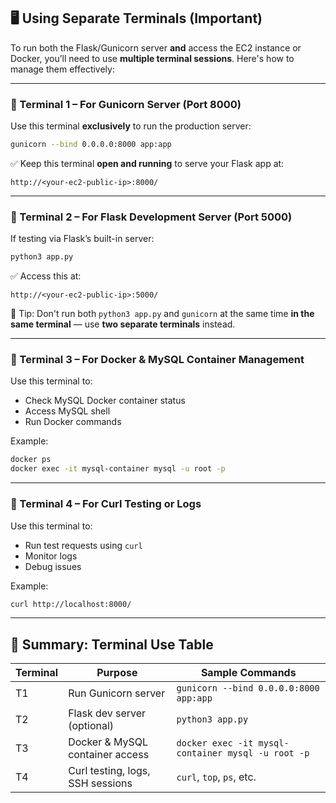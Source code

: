 
## 🖥️ Using Separate Terminals (Important)

To run both the Flask/Gunicorn server **and** access the EC2 instance or Docker, you’ll need to use **multiple terminal sessions**. Here's how to manage them effectively:

---

### 🔁 Terminal 1 – For Gunicorn Server (Port 8000)
Use this terminal **exclusively** to run the production server:
```bash
gunicorn --bind 0.0.0.0:8000 app:app
```
✅ Keep this terminal **open and running** to serve your Flask app at:
```
http://<your-ec2-public-ip>:8000/
```

---

### 🔁 Terminal 2 – For Flask Development Server (Port 5000)
If testing via Flask’s built-in server:
```bash
python3 app.py
```
✅ Access this at:
```
http://<your-ec2-public-ip>:5000/
```
📌 Tip: Don't run both `python3 app.py` and `gunicorn` at the same time **in the same terminal** — use **two separate terminals** instead.

---

### 🐳 Terminal 3 – For Docker & MySQL Container Management
Use this terminal to:
- Check MySQL Docker container status
- Access MySQL shell
- Run Docker commands

Example:
```bash
docker ps
docker exec -it mysql-container mysql -u root -p
```

---

### 🧪 Terminal 4 – For Curl Testing or Logs
Use this terminal to:
- Run test requests using `curl`
- Monitor logs
- Debug issues

Example:
```bash
curl http://localhost:8000/
```

---

## 🧠 Summary: Terminal Use Table

| Terminal | Purpose                          | Sample Commands                                      |
|----------|----------------------------------|------------------------------------------------------|
| T1       | Run Gunicorn server              | `gunicorn --bind 0.0.0.0:8000 app:app`              |
| T2       | Flask dev server (optional)      | `python3 app.py`                                    |
| T3       | Docker & MySQL container access  | `docker exec -it mysql-container mysql -u root -p`  |
| T4       | Curl testing, logs, SSH sessions | `curl`, `top`, `ps`, etc.                           |

